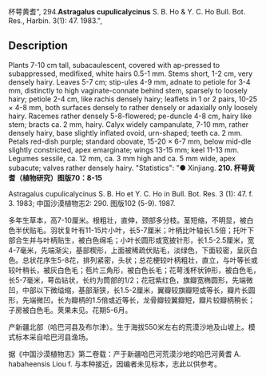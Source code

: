 杯萼黄耆",
294.**Astragalus cupulicalycinus** S. B. Ho & Y. C. Ho Bull. Bot. Res., Harbin. 3(1): 47. 1983.",

## Description
Plants 7-10 cm tall, subacaulescent, covered with ap-pressed to subappressed, medifixed, white hairs 0.5-1 mm. Stems short, 1-2 cm, very densely hairy. Leaves 5-7 cm; stip-ules 4-9 mm, adnate to petiole for 3-4 mm, distinctly to high vaginate-connate behind stem, sparsely to loosely hairy; petiole 2-4 cm, like rachis densely hairy; leaflets in 1 or 2 pairs, 10-25 × 4-8 mm, both surfaces densely to rather densely or adaxially only loosely hairy. Racemes rather densely 5-8-flowered; pe-duncle 4-8 cm, hairy like stem; bracts ca. 2 mm, hairy. Calyx widely campanulate, 7-10 mm, rather densely hairy, base slightly inflated ovoid, urn-shaped; teeth ca. 2 mm. Petals red-dish purple; standard obovate, 15-20 × 6-7 mm, below mid-dle slightly constricted, apex emarginate; wings 13-15 mm; keel 11-13 mm. Legumes sessile, ca. 12 mm, ca. 3 mm high and ca. 5 mm wide, apex subacute; valves rather densely hairy.
  "Statistics": "● Xinjiang.
**210. 杯萼黄耆（植物研究）图版70：8-15**

Astragalus cupulicalycinus S. B. Ho et Y. C. Ho in Bull. Bot. Res. 3 (1): 47. f. 3. 1983; 中国沙漠植物志2: 290. 图版102 (5-9). 1987.

多年生草本，高7-10厘米。根粗壮，直伸，颈部多分枝。茎短缩，不明显，被白色半伏贴毛。羽状复叶有11-15片小叶，长5-7厘米；叶柄比叶轴长1.5倍；托叶下部合生并与叶柄贴生，被白色绵毛；小叶长圆形或宽披针形，长1.5-2.5厘米，宽4-7毫米，先端渐尖，基部楔形，上面被稀疏伏贴毛，淡绿色，下面较密，呈灰白色。总状花序生5-8花，排列紧密，头状；总花梗较叶柄粗壮，直立，与叶等长或较叶稍长，被灰白色毛；苞片三角形，被白色长毛；花萼浅杯状钟形，被白色毛，长5-7毫米，萼齿钻状，长约为筒部的1/2；花冠紫红色，旗瓣宽椭圆形，先端微凹，中部以下微缢缩，基部渐狭，长1.5-2厘米，翼瓣较旗瓣短或等长，瓣片长圆形，先端微凹，长为瓣柄的1.5倍或近等长，龙骨瓣较翼瓣短，瓣片较瓣柄稍长；子房被白色毛。荚果未见。花期5-6月。

产新疆北部（哈巴河县及布尔津）。生于海拔550米左右的荒漠沙地及山坡上。模式标本采自哈巴河县渔场。

据《中国沙漠植物志》第二卷载：产于新疆哈巴河荒漠沙地的哈巴河黄耆 A. habaheensis Liou f. 与本种接近，因编者未见标本，志此以供参考。
